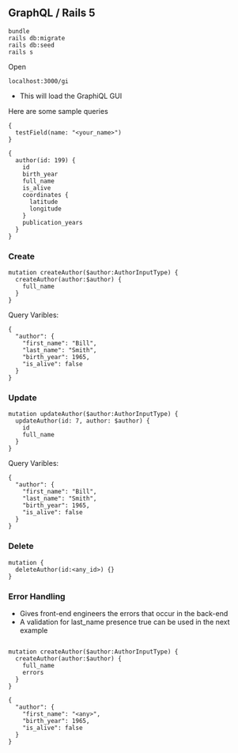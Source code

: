 ## GraphQL / Rails 5 

```
bundle
rails db:migrate
rails db:seed
rails s

```
Open 
```
localhost:3000/gi
```

* This will load the GraphiQL GUI


Here are some sample queries
```
{
  testField(name: "<your_name>") 
}

```
```
{
  author(id: 199) {
    id
    birth_year
    full_name
    is_alive
    coordinates {
      latitude
      longitude
    }
    publication_years
  }
}

```  
### Create
```
mutation createAuthor($author:AuthorInputType) {
  createAuthor(author:$author) {
    full_name
  }
} 

```
Query Varibles:
```
{
  "author": {
    "first_name": "Bill",
    "last_name": "Smith",
    "birth_year": 1965,
    "is_alive": false
  }
}

```
### Update
```
mutation updateAuthor($author:AuthorInputType) {
  updateAuthor(id: 7, author: $author) {
    id
    full_name
  }
}
```
Query Varibles:
```
{
  "author": {
    "first_name": "Bill",
    "last_name": "Smith",
    "birth_year": 1965,
    "is_alive": false
  }
}

```
### Delete
```
mutation {
  deleteAuthor(id:<any_id>) {}
}

```

### Error Handling
* Gives front-end engineers the errors that occur in the back-end
* A validation for last_name presence true can be used in the next example

```

mutation createAuthor($author:AuthorInputType) {
  createAuthor(author:$author) {
    full_name
    errors
  }
} 

```
```
{
  "author": {
    "first_name": "<any>",
    "birth_year": 1965,
    "is_alive": false
  }
}

```